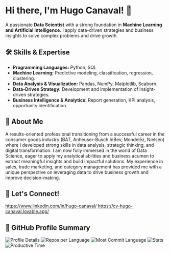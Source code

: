 # Hi there, I'm Hugo Canaval! 👋

A passionate **Data Scientist** with a strong foundation in **Machine Learning and Artificial Intelligence**. I apply data-driven strategies and business insights to solve complex problems and drive growth.

## 🛠️ Skills & Expertise

* **Programming Languages:** Python, SQL
* **Machine Learning:** Predictive modeling, classification, regression, clustering.
* **Data Analysis & Visualization:** Pandas, NumPy, Matplotlib, Seaborn.
* **Data-Driven Strategy:** Development and implementation of insight-driven strategies.
* **Business Intelligence & Analytics:** Report generation, KPI analysis, opportunity identification.

## 💼 About Me

A results-oriented professional transitioning from a successful career in the consumer goods industry (BAT, Anheuser-Busch InBev, Mondelēz, Nielsen) where I developed strong skills in data analysis, strategic thinking, and digital transformation. I am now fully immersed in the world of Data Science, eager to apply my analytical abilities and business acumen to extract meaningful insights and build impactful solutions. My experience in sales, trade marketing, and category management has provided me with a unique perspective on leveraging data to drive business growth and improve decision-making.

## 🔗 Let's Connect!

https://www.linkedin.com/in/hugo-canaval/
https://cv-hugo-canaval.lovable.app/

## 🚀 GitHub Profile Summary

![Profile Details](http://github-profile-summary-cards.vercel.app/api/cards/profile-details?username=Hacanaval&theme=dark)
![Repos per Language](http://github-profile-summary-cards.vercel.app/api/cards/repos-per-language?username=Hacanaval&theme=dark)
![Most Commit Language](http://github-profile-summary-cards.vercel.app/api/cards/most-commit-language?username=Hacanaval&theme=dark)
![Stats](http://github-profile-summary-cards.vercel.app/api/cards/stats?username=Hacanaval&theme=dark)
![Productive Time](http://github-profile-summary-cards.vercel.app/api/cards/productive-time?username=Hacanaval&theme=dark&utcOffset=8)



